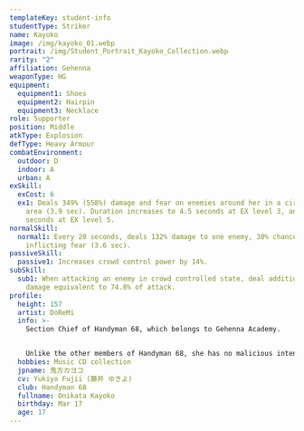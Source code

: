 ```yaml
---
templateKey: student-info
studentType: Striker
name: Kayoko
image: /img/kayoko_01.webp
portrait: /img/Student_Portrait_Kayoko_Collection.webp
rarity: "2"
affiliation: Gehenna
weaponType: HG
equipment:
  equipment1: Shoes
  equipment2: Hairpin
  equipment3: Necklace
role: Supporter
position: Middle
atkType: Explosion
defType: Heavy Armour
combatEnvironment:
  outdoor: D
  indoor: A
  urban: A
exSkill:
  exCost: 6
  ex1: Deals 349% (558%) damage and fear on enemies around her in a circular
    area (3.9 sec). Duration increases to 4.5 seconds at EX level 3, and 5.1
    seconds at EX level 5.
normalSkill:
  normal1: Every 20 seconds, deals 132% damage to one enemy, 30% chance of
    inflicting fear (3.6 sec).
passiveSkill:
  passive1: Increases crowd control power by 14%.
subSkill:
  sub1: When attacking an enemy in crowd controlled state, deal additional
    damage equivalent to 74.8% of attack.
profile:
  height: 157
  artist: DoReMi
  info: >-
    Section Chief of Handyman 68, which belongs to Gehenna Academy.


    Unlike the other members of Handyman 68, she has no malicious intent but is misunderstood as a delinquent simply because of her naturally scary face. Kayoko herself has kept quiet about such misunderstandings, but it has made her more of a scary person.
  hobbies: Music CD collection
  jpname: 鬼方カヨコ
  cv: Yukiyo Fujii (藤井 ゆきよ)
  club: Handyman 68
  fullname: Onikata Kayoko
  birthday: Mar 17
  age: 17
---
```

